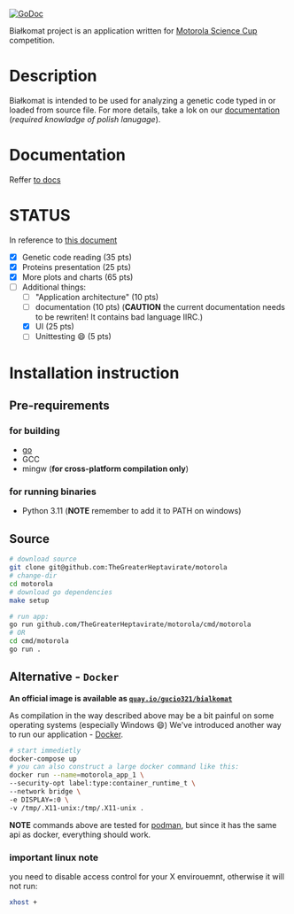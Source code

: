 [![GoDoc](https://pkg.go.dev/badge/github.com/TheGreaterHeptavirate/motorola?utm_source=godoc)](https://pkg.go.dev/mod/github.com/TheGreaterHeptavirate/motorola)

Białkomat project is an application written for
[Motorola Science Cup](https://science-cup.pl/) competition.

# Description

Białkomat is intended to be used for analyzing a genetic code typed in or
loaded from source file. For more details, take a lok on our [documentation](#documentation)
(*required knowladge of polish lanugage*).

# Documentation

Reffer [to docs](./docs)

# STATUS

In reference to [this document](https://science-cup.pl/wp-content/uploads/2022/11/MSC3_2022_Bioinformatyka.pdf)
- [X] Genetic code reading (35 pts)
- [X] Proteins presentation (25 pts)
- [X] More plots and charts (65 pts)
- [ ] Additional things:
    - [ ] "Application architecture" (10 pts)
    - [ ] documentation (10 pts) (**CAUTION** the current documentation needs to be rewriten! It contains bad language IIRC.)
    - [X] UI (25 pts)
    - [ ] Unittesting :smile: (5 pts)

# Installation instruction

## Pre-requirements

### for building
- [go](https://go.dev)
- GCC
- mingw (**for cross-platform compilation only**)

### for running binaries
- Python 3.11 (**NOTE** remember to add it to PATH on windows)

## Source

```sh
# download source
git clone git@github.com:TheGreaterHeptavirate/motorola
# change-dir
cd motorola
# download go dependencies
make setup

# run app:
go run github.com/TheGreaterHeptavirate/motorola/cmd/motorola
# OR
cd cmd/motorola
go run .
```

## Alternative - `Docker`

**An official image is available as [`quay.io/gucio321/bialkomat`](https://quay.io/gucio321/bialkomat)**

As compilation in the way described above may be a bit painful on some operating systems (especially Windows :smile:)
We've introduced another way to run our application - [Docker](https://docker.io).

```sh
# start immedietly
docker-compose up
# you can also construct a large docker command like this:
docker run --name=motorola_app_1 \
--security-opt label:type:container_runtime_t \
--network bridge \
-e DISPLAY=:0 \
-v /tmp/.X11-unix:/tmp/.X11-unix .
```

**NOTE** commands above are tested for [podman](https://podman.io),
but since it has the same api as docker, everything should work.

### important linux note

you need to disable access control for your X envirouemnt, otherwise it will not run:
```sh
xhost +
```

